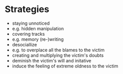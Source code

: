 # Strategies
- staying unnoticed
 - e.g. hidden manipulation
- covering tracks
 - e.g. memory (re-)writing
- desociallize
 - e.g. to overplace all the blames to the victim
- creating and multiplying the victim's doubts
- deminish the victim's will and initative
- induce the feeling of extreme oldness to the victim
